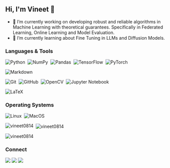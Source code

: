 ## Hi, I'm Vineet 👋

<!--
**vineet0814/vineet0814** is a ✨ _special_ ✨ repository because its `README.md` (this file) appears on your GitHub profile.
-->
- 🔭 I’m currently working on developing robust and reliable algorithms in Machine Learning with theoretical guarantees. Specifically in Federated Learning, Online Learning and Model Evaluation. 
- 🌱 I’m currently learning about Fine Tuning in LLMs and Diffusion Models.

### Languages & Tools

![Python](https://img.shields.io/badge/-Python-05122A?style=flat&logo=python)&nbsp;
![NumPy](https://img.shields.io/badge/numpy-%23013243.svg?style=flat&logo=numpy&logoColor=white)&nbsp;
![Pandas](https://img.shields.io/badge/pandas-%23150458.svg?style=flat&logo=pandas&logoColor=white)&nbsp;
![TensorFlow](https://img.shields.io/badge/TensorFlow-%23FF6F00.svg?style=flat&logo=TensorFlow&logoColor=white)&nbsp;
![PyTorch](https://img.shields.io/badge/PyTorch-%23EE4C2C.svg?style=for-the-badge&logo=PyTorch&logoColor=white)&nbsp;

![Markdown](https://img.shields.io/badge/-Markdown-05122A?style=flat&logo=markdown)&nbsp;

![Git](https://img.shields.io/badge/-Git-05122A?style=flat&logo=git)&nbsp;
![GitHub](https://img.shields.io/badge/-GitHub-05122A?style=flat&logo=github)&nbsp;
![OpenCV](https://img.shields.io/badge/opencv-%23white.svg?style=flat&logo=opencv&logoColor=white)&nbsp;
![Jupyter Notebook](https://img.shields.io/badge/jupyter-%23FA0F00.svg?style=flat&logo=jupyter&logoColor=white)&nbsp;

![LaTeX](https://img.shields.io/badge/latex-%23008080.svg?style=flat&logo=latex&logoColor=white)&nbsp;


### Operating Systems
![Linux](https://img.shields.io/badge/-Linux-05122A?style=flat&logo=linux&logoColor=white)&nbsp;
![MacOS](https://img.shields.io/badge/-MacOS-05122A?style=flat&logo=apple)&nbsp;



<p><img align="left" src="https://github-readme-stats.vercel.app/api/top-langs?username=vineet0814&show_icons=true&locale=en&layout=compact" alt="vineet0814" /></p>

<p>&nbsp;<img align="center" src="https://github-readme-stats.vercel.app/api?username=vineet0814&show_icons=true&locale=en" alt="vineet0814" /></p>

<p><img align="center" src="https://github-readme-streak-stats.herokuapp.com/?user=vineet0814&" alt="vineet0814" /></p>

### Connect

<p align="left">
<a href="https://www.linkedin.com/in/vineetgattani"><img src="https://img.shields.io/badge/-Vineet Gattani-0077B5?style=flat&logo=Linkedin&logoColor=white"/></a>
<a href="mailto:vgattan1@asu.edu"><img src="https://img.shields.io/badge/-vgattan1@asu.edu-D14836?style=flat&logo=Gmail&logoColor=white"/></a>
<a href="https://github.com/vineet0814/"><img src="https://img.shields.io/badge/vineet0814-100000?style=flat&logo=github&logoColor=white"/></a>
</p>

